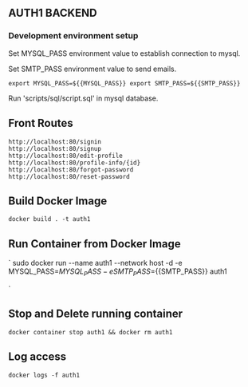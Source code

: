 ## AUTH1 BACKEND

### Development environment setup


Set MYSQL_PASS environment value to establish connection to mysql.

Set SMTP_PASS environment value to send emails.

`
export MYSQL_PASS=${{MYSQL_PASS}}
export SMTP_PASS=${{SMTP_PASS}}
`

Run 'scripts/sql/script.sql' in mysql database.

## Front Routes
	http://localhost:80/signin
	http://localhost:80/signup
	http://localhost:80/edit-profile
	http://localhost:80/profile-info/{id}
	http://localhost:80/forgot-password
	http://localhost:80/reset-password
	
	
## Build Docker Image

`
docker build . -t auth1
`


## Run Container from Docker Image

`
sudo docker run  --name auth1 --network host -d  -e MYSQL_PASS=${MYSQL_PASS}  -e SMTP_PASS=${{SMTP_PASS}} auth1

`

## Stop and Delete running container

`
docker container stop auth1 && docker rm auth1
`


## Log access
`
docker logs -f auth1
`
